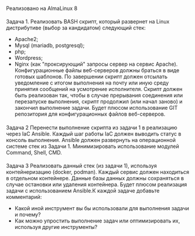 ####
Реализовано на AlmaLinux 8
####
Задача 1.
Реализовать BASH скрипт, который развернет на Linux дистрибутиве (выбор за кандидатом) следующий стек:
- Apache2;
- Mysql (mariadb, postgresql);
- php;
- Wordpress;
- Nginx (как "проксирующий" запросы сервер на сервис Apache).
Конфигурационные файлы веб-серверов должны браться в виде готовых шаблонов.
По завершении скрипт должен отсылать уведомление с итогом выполнения на почту или иную среду принятия сообщений на усмотрение исполнителя.
Скрипт должен быть реализован так, чтобы в случае прерывания соединения или перезапуске выполнения, скрипт продолжил (или начал заново) и закончил выполнение задачи.
Будет плюсом использование GIT репозитория для конфигурационных файлов веб-серверов.

####
Задача 2
Перенести выполнение скрипта из задачи 1 в реализацию через IaC Ansible. Каждый шаг работы IaC должен выводить статус в консоль выполнения.
Ansible должен развернуть на операционной системе стек из Задачи 1. Минимизировать использование модулей Command, Shell, CMD.

####
Задача 3
Реализовать данный стек (из задачи 1), используя контейнеризацию (docker, podman). Каждый сервис должен находиться в отдельном контейнере. Данные базы данных должны сохраняться в случае остановки или удаления контейнера.
Будет плюсом реализация задачи с использованием Ansible.К каждой задаче добавьте комментарий:
- Какой иной инструмент вы бы использовали для выполнения задачи и почему?
- Как можно упростить выполнение задач или оптимизировать их, используя другие инструменты?
